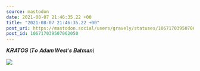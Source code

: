 ```yaml
---
source: mastodon
date: 2021-08-07 21:46:35.22 +00
title: "2021-08-07 21:46:35.22 +00"
post_uri: https://mastodon.social/users/gravely/statuses/106717039507062050
post_id: 106717039507062050
---
```

𝑲𝑹𝑨𝑻𝑶𝑺 (𝑻𝒐 𝑨𝒅𝒂𝒎 𝑾𝒆𝒔𝒕‘𝒔 𝑩𝒂𝒕𝒎𝒂𝒏)


![](/images/106717039465954216.jpg)

